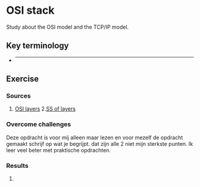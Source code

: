 # OSI stack
Study about the OSI model and the TCP/IP model.

## Key terminology
- ***




## Exercise
### Sources
1. [OSI layers](https://linuxhint.com/network-osi-layers-explained/#:~:text=Open%20System%20Interconnection%20OSI%20model,performed%20on%20each%20abstract%20layer.)
2.[SS of layers](../../00_includes/NTW-01/7layers.png)


### Overcome challenges
Deze opdracht is voor mij alleen maar lezen en voor mezelf de opdracht gemaakt schrijf op wat je begrijpt. dat zijn alle 2 niet mijn sterkste punten. Ik leer veel beter met praktische opdrachten.


### Results
1. 